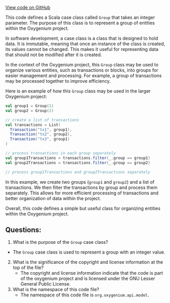 [View code on GitHub](https://github.com/oxygenium/oxygenium/api/src/main/scala/org/oxygenium/api/model/Group.scala)

This code defines a Scala case class called `Group` that takes an integer parameter. The purpose of this class is to represent a group of entities within the Oxygenium project. 

In software development, a case class is a class that is designed to hold data. It is immutable, meaning that once an instance of the class is created, its values cannot be changed. This makes it useful for representing data that should not be modified after it is created. 

In the context of the Oxygenium project, this `Group` class may be used to organize various entities, such as transactions or blocks, into groups for easier management and processing. For example, a group of transactions may be processed together to improve efficiency. 

Here is an example of how this `Group` class may be used in the larger Oxygenium project:

```scala
val group1 = Group(1)
val group2 = Group(2)

// create a list of transactions
val transactions = List(
  Transaction("tx1", group1),
  Transaction("tx2", group2),
  Transaction("tx3", group1)
)

// process transactions in each group separately
val group1Transactions = transactions.filter(_.group == group1)
val group2Transactions = transactions.filter(_.group == group2)

// process group1Transactions and group2Transactions separately
```

In this example, we create two groups (`group1` and `group2`) and a list of transactions. We then filter the transactions by group and process them separately. This allows for more efficient processing of transactions and better organization of data within the project. 

Overall, this code defines a simple but useful class for organizing entities within the Oxygenium project.
## Questions: 
 1. What is the purpose of the `Group` case class?
   - The `Group` case class is used to represent a group with an integer value.
2. What is the significance of the copyright and license information at the top of the file?
   - The copyright and license information indicate that the code is part of the oxygenium project and is licensed under the GNU Lesser General Public License.
3. What is the namespace of this code file?
   - The namespace of this code file is `org.oxygenium.api.model`.